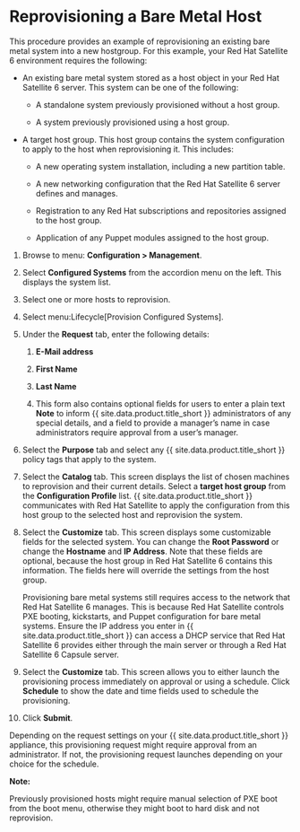 # Reprovisioning a Bare Metal Host

This procedure provides an example of reprovisioning an existing bare
metal system into a new hostgroup. For this example, your Red Hat
Satellite 6 environment requires the following:

  - An existing bare metal system stored as a host object in your Red
    Hat Satellite 6 server. This system can be one of the following:

      - A standalone system previously provisioned without a host group.

      - A system previously provisioned using a host group.

  - A target host group. This host group contains the system
    configuration to apply to the host when reprovisioning it. This
    includes:

      - A new operating system installation, including a new partition
        table.

      - A new networking configuration that the Red Hat Satellite 6
        server defines and manages.

      - Registration to any Red Hat subscriptions and repositories
        assigned to the host group.

      - Application of any Puppet modules assigned to the host group.

<!-- end list -->

1.  Browse to menu: **Configuration > Management**.

2.  Select **Configured Systems** from the accordion menu on the left.
    This displays the system list.

3.  Select one or more hosts to reprovision.

4.  Select menu:Lifecycle\[Provision Configured Systems\].

5.  Under the **Request** tab, enter the following details:

    1.  **E-Mail address**

    2.  **First Name**

    3.  **Last Name**

    4.  This form also contains optional fields for users to enter a
        plain text **Note** to inform {{ site.data.product.title_short }} administrators of
        any special details, and a field to provide a manager’s name in
        case administrators require approval from a user’s manager.

6.  Select the **Purpose** tab and select any {{ site.data.product.title_short }} policy
    tags that apply to the system.

7.  Select the **Catalog** tab. This screen displays the list of chosen
    machines to reprovision and their current details. Select a **target
    host group** from the **Configuration Profile** list.
    {{ site.data.product.title_short }} communicates with Red Hat Satellite to apply the
    configuration from this host group to the selected host and
    reprovision the system.

8.  Select the **Customize** tab. This screen displays some customizable
    fields for the selected system. You can change the **Root Password**
    or change the **Hostname** and **IP Address**. Note that these
    fields are optional, because the host group in Red Hat Satellite 6
    contains this information. The fields here will override the
    settings from the host group.

    <div class="important">

    Provisioning bare metal systems still requires access to the network
    that Red Hat Satellite 6 manages. This is because Red Hat Satellite
    controls PXE booting, kickstarts, and Puppet configuration for bare
    metal systems. Ensure the IP address you enter in {{ site.data.product.title_short }}
    can access a DHCP service that Red Hat Satellite 6 provides either
    through the main server or through a Red Hat Satellite 6 Capsule
    server.

    </div>

9.  Select the **Customize** tab. This screen allows you to either
    launch the provisioning process immediately on approval or using a
    schedule. Click **Schedule** to show the date and time fields used
    to schedule the provisioning.

10. Click **Submit**.

Depending on the request settings on your {{ site.data.product.title_short }} appliance,
this provisioning request might require approval from an administrator.
If not, the provisioning request launches depending on your choice for
the schedule.

**Note:**

Previously provisioned hosts might require manual selection of PXE boot
from the boot menu, otherwise they might boot to hard disk and not
reprovision.

